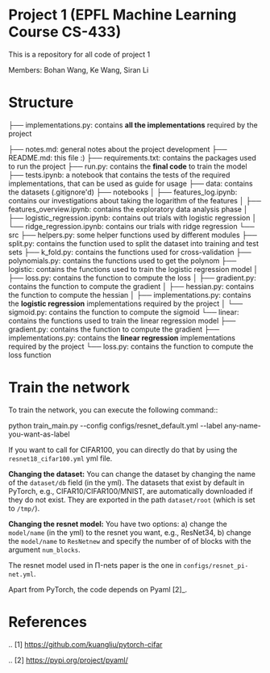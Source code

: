 # Project 1 (EPFL Machine Learning Course CS-433)
This is a repository for all code of project 1

Members:
Bohan Wang, Ke Wang, Siran Li

Structure
=================
├── implementations.py: contains **all the implementations** required by the project

├── notes.md: general notes about the project development
├── README.md: this file :)
├── requirements.txt: contains the packages used to run the project
├── run.py: contains the **final code** to train the model
├── tests.ipynb: a notebook that contains the tests of the required implementations, that can be used as guide for usage
├── data: contains the datasets (.gitignore'd)
├── notebooks
│   ├── features_log.ipynb: contains our investigations about taking the logarithm of the features
│   ├── features_overview.ipynb: contains the exploratory data analysis phase
│   ├── logistic_regression.ipynb: contains out trials with logistic regression
│   └── ridge_regression.ipynb: contains our trials with ridge regression
└── src
    ├── helpers.py: some helper functions used by different modules
    ├── split.py: contains the function used to split the dataset into training and test sets
    ├── k_fold.py: contains the functions used for cross-validation
    ├── polynomials.py: contains the functions used to get the polynom
    ├── logistic: contains the functions used to train the logistic regression model
    │   ├── loss.py: contains the function to compute the loss
    │   ├── gradient.py: contains the function to compute the gradient
    │   ├── hessian.py: contains the function to compute the hessian
    │   ├── implementations.py: contains the **logistic regression** implementations required by the project
    │   └── sigmoid.py: contains the function to compute the sigmoid
    └── linear: contains the functions used to train the linear regression model
        ├── gradient.py: contains the function to compute the gradient
        ├── implementations.py: contains the **linear regression** implementations required by the project
        └── loss.py: contains the function to compute the loss function



Train the network
=================

To train the network, you can execute the following command::

   python train_main.py --config configs/resnet_default.yml --label any-name-you-want-as-label

If you want to call for CIFAR100, you can directly do that by using the ``resnet18_cifar100.yml`` yml file. 

**Changing the dataset:** You can change the dataset by changing the name of the ``dataset/db`` field (in the yml). The datasets that exist by default in PyTorch, e.g., CIFAR10/CIFAR100/MNIST, are automatically downloaded if they do not exist. They are exported in the path ``dataset/root`` (which is set to ``/tmp/``).

**Changing the resnet model:** You have two options: a) change the ``model/name`` (in the yml) to the resnet you want, e.g., ResNet34, b) change the ``model/name`` to ``ResNetnew`` and specify the number of of blocks with the argument ``num_blocks``.


The resnet model used in Π-nets paper is the one in ``configs/resnet_pi-net.yml``. 

Apart from PyTorch, the code depends on Pyaml [2]_.


References
==========

.. [1] https://github.com/kuangliu/pytorch-cifar

.. [2] https://pypi.org/project/pyaml/

